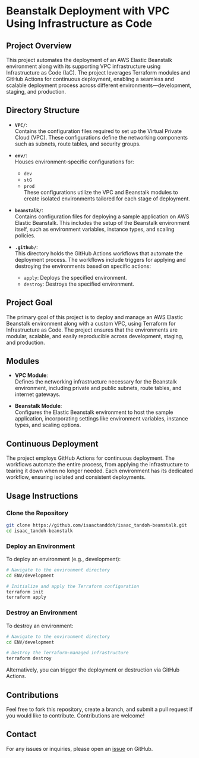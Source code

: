 # **Beanstalk Deployment with VPC Using Infrastructure as Code**

## **Project Overview**
This project automates the deployment of an AWS Elastic Beanstalk environment along with its supporting VPC infrastructure using Infrastructure as Code (IaC). The project leverages Terraform modules and GitHub Actions for continuous deployment, enabling a seamless and scalable deployment process across different environments—development, staging, and production.

## **Directory Structure**

- **`VPC/`**:  
  Contains the configuration files required to set up the Virtual Private Cloud (VPC). These configurations define the networking components such as subnets, route tables, and security groups.

- **`env/`**:  
  Houses environment-specific configurations for:
  - `dev`
  - `stG`
  - `prod`  
  These configurations utilize the VPC and Beanstalk modules to create isolated environments tailored for each stage of deployment.

- **`beanstalk/`**:  
  Contains configuration files for deploying a sample application on AWS Elastic Beanstalk. This includes the setup of the Beanstalk environment itself, such as environment variables, instance types, and scaling policies.

- **`.github/`**:  
  This directory holds the GitHub Actions workflows that automate the deployment process. The workflows include triggers for applying and destroying the environments based on specific actions:
  - `apply`: Deploys the specified environment.
  - `destroy`: Destroys the specified environment.

## **Project Goal**
The primary goal of this project is to deploy and manage an AWS Elastic Beanstalk environment along with a custom VPC, using Terraform for Infrastructure as Code. The project ensures that the environments are modular, scalable, and easily reproducible across development, staging, and production.

## **Modules**
- **VPC Module**:  
  Defines the networking infrastructure necessary for the Beanstalk environment, including private and public subnets, route tables, and internet gateways.

- **Beanstalk Module**:  
  Configures the Elastic Beanstalk environment to host the sample application, incorporating settings like environment variables, instance types, and scaling options.

## **Continuous Deployment**
The project employs GitHub Actions for continuous deployment. The workflows automate the entire process, from applying the infrastructure to tearing it down when no longer needed. Each environment has its dedicated workflow, ensuring isolated and consistent deployments.

## **Usage Instructions**

### **Clone the Repository**
```bash
git clone https://github.com/isaactanddoh/isaac_tandoh-beanstalk.git
cd isaac_tandoh-beanstalk
```

### **Deploy an Environment**
To deploy an environment (e.g., development):
```bash
# Navigate to the environment directory
cd ENV/development

# Initialize and apply the Terraform configuration
terraform init
terraform apply
```

### **Destroy an Environment**
To destroy an environment:
```bash
# Navigate to the environment directory
cd ENV/development

# Destroy the Terraform-managed infrastructure
terraform destroy
```

Alternatively, you can trigger the deployment or destruction via GitHub Actions.

## **Contributions**
Feel free to fork this repository, create a branch, and submit a pull request if you would like to contribute. Contributions are welcome!

## **Contact**
For any issues or inquiries, please open an [issue](https://github.com/isaactanddoh/isaac_tandoh-beanstalk/issues) on GitHub.
